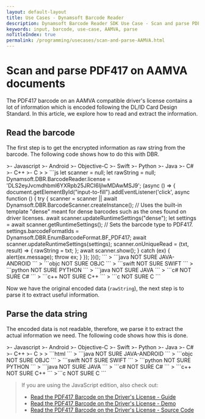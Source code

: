 ```yaml
---
layout: default-layout
title: Use Cases - Dynamsoft Barcode Reader
description: Dynamsoft Barcode Reader SDK Use Case - Scan and parse PDF417 on AAMVA documents
keywords: input, barcode, use-case, AAMVA, parse
noTitleIndex: true
permalink: /programming/usecases/scan-and-parse-AAMVA.html
---
```


# Scan and parse PDF417 on AAMVA documents

The PDF417 barcode on an AAMVA compatible driver's license contains a lot of information which is encoded following the DL/ID Card Design Standard. In this article, we explore how to read and extract the information.

## Read the barcode

The first step is to get the encrypted information as raw string from the barcode. The following code shows how to do this with DBR.

<div class="sample-code-prefix template2"></div>
   >- Javascript
   >- Android
   >- Objective-C
   >- Swift
   >- Python
   >- Java
   >- C#
   >- C++
   >- C
   >
>
```js
let scanner = null;
let rawString = null;
Dynamsoft.DBR.BarcodeReader.license = 'DLS2eyJvcmdhbml6YXRpb25JRCI6IjIwMDAwMSJ9';
(async () => {
    document.getElementById("input-to-fill").addEventListener('click', async function () {
        try {
            scanner = scanner || await Dynamsoft.DBR.BarcodeScanner.createInstance();
            // Uses the built-in template "dense" meant for dense barcodes such as the ones found on driver licenses.
            await scanner.updateRuntimeSettings("dense");
            let settings = await scanner.getRuntimeSettings();
            // Sets the barcode type to PDF417.
            settings.barcodeFormatIds = Dynamsoft.DBR.EnumBarcodeFormat.BF_PDF417;
            await scanner.updateRuntimeSettings(settings);
            scanner.onUniqueRead = (txt, result) => {
                rawString = txt;
            };
            await scanner.show();
        } catch (ex) {
            alert(ex.message);
            throw ex;
        }
    });
})();
```
>
```java
NOT SURE JAVA-ANDROID
```
>
```objc
NOT SURE OBJC
```
>
```swift
NOT SURE SWIFT
```
>
```python
NOT SURE PYTHON
```
>
```java
NOT SURE JAVA
```
>
```c#
NOT SURE C#
```
>
```c++
NOT SURE C++
```
>
```c
NOT SURE C
```

Now we have the original encoded data (`rawString`), the next step is to parse it to extract useful information.

## Parse the data string

The encoded data is not readable, therefore, we parse it to extract the actual information we need. The following code shows how this is done.

<div class="sample-code-prefix template2"></div>
   >- Javascript
   >- Android
   >- Objective-C
   >- Swift
   >- Python
   >- Java
   >- C#
   >- C++
   >- C
   >
>
```html
<script src="https://cdn.jsdelivr.net/npm/dynamsoft-code-parser@1.1.0/dist/dcp.js"></script>
<script>
let parser = null;
Dynamsoft.DCP.CodeParser.license ='DLS2eyJvcmdhbml6YXRpb25JRCI6IjIwMDAwMSJ9';
(async () => {
    try {
        let parser = await Dynamsoft.DCP.CodeParser.createInstance();
        parser.setCodeFormat(Dynamsoft.DCP.EnumCodeFormat.CF_DL_AAMVA);
        // Parses the raw data retrieved from the barcode
        let info = await parser.parseData(rawString);
        // Checks the readable information in the console
        console.log(JSON.stringify(info));
    } catch (ex) {
        alert(ex.message);
        throw ex;
    }
})();
</script>
```
>
```java
NOT SURE JAVA-ANDROID
```
>
```objc
NOT SURE OBJC
```
>
```swift
NOT SURE SWIFT
```
>
```python
NOT SURE PYTHON
```
>
```java
NOT SURE JAVA
```
>
```c#
NOT SURE C#
```
>
```c++
NOT SURE C++
```
>```c
NOT SURE C
```

> If you are using the JavaScript edition, also check out:
>
> * <a target = "_blank" href="https://www.dynamsoft.com/barcode-reader/docs/web/programming/javascript/samples-demos/usecase2-pdf417DL.html?utm_source=usecaseArticle">Read the PDF417 Barcode on the Driver's License - Guide</a>
> * <a target = "_blank" href="https://demo.dynamsoft.com/Samples/DBR/JS/4.use-case/2.read-a-drivers-license.html?utm_source=usecaseArticle">Read the PDF417 Barcode on the Driver's License - Demo</a>
> * <a target = "_blank" href="https://github.com/Dynamsoft/barcode-reader-javascript-samples/blob/main/4.use-case/2.read-a-drivers-license.html?utm_source=usecaseArticle">Read the PDF417 Barcode on the Driver's License - Source Code</a>